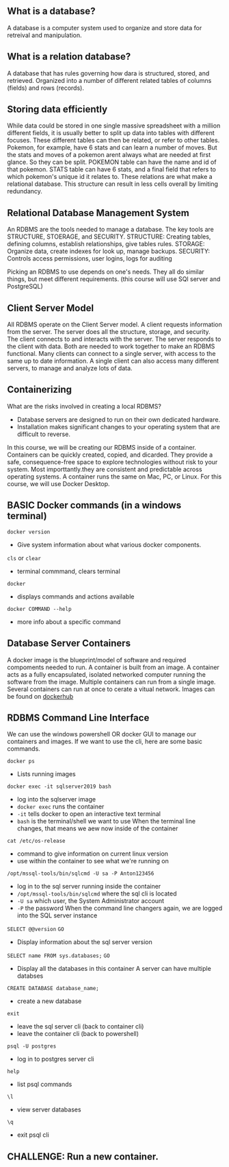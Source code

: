 ## What is a database?
A database is a computer system used to organize and store data for retreival and manipulation.

## What is a relation database?
A database that has rules governing how dara is structured, stored, and retrieved.
Organized into a number of different related tables of columns (fields) and rows (records).

## Storing data efficiently
While data could be stored in one single massive spreadsheet with a million different fields, it is usually better to split up data into tables with different focuses.
These different tables can then be related, or refer to other tables.
Pokemon, for example, have 6 stats and can learn a number of moves.
But the stats and moves of a pokemon arent always what are needed at first glance.
So they can be split.
POKEMON table can have the name and id of that pokemon.
STATS table can have 6 stats, and a final field that refers to which pokemon's unique id it relates to.
These relations are what make a relational database.
This structure can result in less cells overall by limiting redundancy.

## Relational Database Management System
An RDBMS are the tools needed to manage a database. The key tools are STRUCTURE, STOERAGE, and SECURITY.
STRUCTURE: Creating tables, defining columns, establish relationships, give tables rules.
STORAGE: Organize data, create indexes for look up, manage backups.
SECURITY: Controls access permissions, user logins, logs for auditing

Picking an RDBMS to use depends on one's needs. They all do similar things, but meet different requirements.
(this course will use SQl server and PostgreSQL)

## Client Server Model
All RDBMS operate on the Client Server model.
A client requests information from the server.
The server does all the structure, storage, and security.
The client connects to and interacts with the server.
The server responds to the client with data.
Both are needed to work together to make an RDBMS functional.
Many clients can connect to a single server, with access to the same up to date information.
A single client can also access many different servers, to manage and analyze lots of data.

## Containerizing
What are the risks involved in creating a local RDBMS?
- Database servers are designed to run on their own dedicated hardware.
- Installation makes significant changes to your operating system that are difficult to reverse.

In this course, we will be creating our RDBMS inside of a container.
Containers can be quickly created, copied, and dicarded.
They provide a safe, consequence-free space to explore technologies without risk to your system.
Most importtantly.they are consistent and predictable across operating systems. A container runs the same on Mac, PC, or Linux.
For this course, we will use Docker Desktop.

## BASIC Docker commands (in a windows terminal)
`docker version`
- Give system information about what various docker components.

`cls` or `clear`
- terminal commmand, clears terminal

`docker`
- displays commands and actions available

`docker COMMAND --help`
- more info about a specific command

## Database Server Containers
A docker image is the blueprint/model of software and required compoments needed to run.
A container is built from an image. A container acts as a fully encapsulated, isolated networked computer running the software from the image.
Multiple containers can run from a single image. Several containers can run at once to cerate a vitual network.
Images can be found on [dockerhub](https://hub.docker.com/)

## RDBMS Command Line Interface
We can use the windows powershell OR docker GUI to manage our containers and images.
If we want to use the cli, here are some basic commands.

`docker ps`
- Lists running images

`docker exec -it sqlserver2019 bash`
- log into the sqlserver image
- `docker exec` runs the container
- `-it` tells docker to open an interactive text terminal
- `bash` is the terminal/shell we want to use
When the terminal line changes, that means we aew now inside of the container

`cat /etc/os-release`
- command to give information on current linux version
- use within the container to see what we're running on

`/opt/mssql-tools/bin/sqlcmd -U sa -P Anton123456`
- log in to the sql server running inside the container
- `/opt/mssql-tools/bin/sqlcmd` where the sql cli is located
- `-U sa` which user, the System Administrator account
- `-P` the password
When the command line changers again, we are logged into the SQL server instance

`SELECT @@version`
`GO`
- Display information about the sql server version

`SELECT name FROM sys.databases;`
`GO`
- Display all the databases in this container
A server can have multiple databses

`CREATE DATABASE database_name;`
- create a new database

`exit`
- leave the sql server cli (back to container cli)
- leave the container cli (back to powershell)

`psql -U postgres`
- log in to postgres server cli

`help`
- list psql commands

`\l`
- view server databases

`\q`
- exit psql cli

## CHALLENGE: Run a new container.
